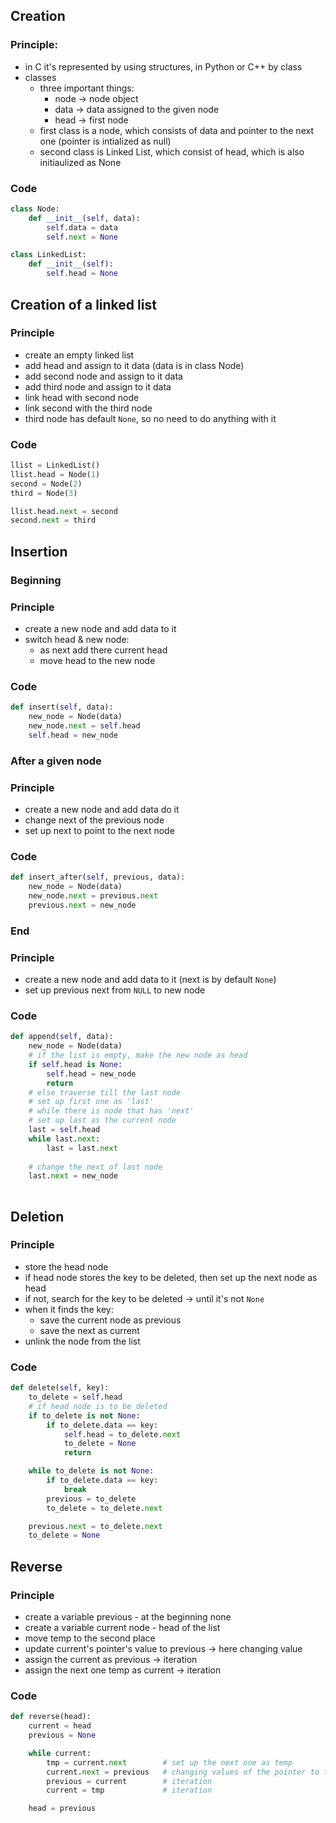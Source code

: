 ## Creation
### Principle:
* in C it's represented by using structures, in Python or C++ by class
* classes
    * three important things:
        * node -> node object
        * data -> data assigned to the given node 
        * head -> first node
    * first class is a node, which consists of data and pointer to the next one (pointer is intialized as null)
    * second class is Linked List, which consist of head, which is also initiaulized as None 

### Code
```python
class Node:
    def __init__(self, data):
        self.data = data
        self.next = None

class LinkedList:
    def __init__(self):
        self.head = None
```

## Creation of a linked list
### Principle
* create an empty linked list 
* add head and assign to it data (data is in class Node)
* add second node and assign to it data
* add third node and assign to it data
* link head with second node 
* link second with the third node
* third node has default `None`, so no need to do anything with it

### Code
```python
llist = LinkedList()
llist.head = Node(1)
second = Node(2)
third = Node(3)

llist.head.next = second
second.next = third
```
## Insertion 
### Beginning
### Principle
* create a new node and add data to it
* switch head & new node:  
    * as next add there current head
    * move head to the new node

### Code
```python
def insert(self, data):
    new_node = Node(data)
    new_node.next = self.head
    self.head = new_node
```
### After a given node 
### Principle
* create a new node and add data do it 
* change next of the previous node
* set up next to point to the next node

### Code
```python
def insert_after(self, previous, data):
    new_node = Node(data)
    new_node.next = previous.next
    previous.next = new_node
```

### End
### Principle
* create a new node and add data to it (next is by default `None`)
* set up previous next from `NULL` to new node

### Code
```python
def append(self, data):
    new_node = Node(data)
    # if the list is empty, make the new node as head
    if self.head is None:
        self.head = new_node
        return
    # else traverse till the last node
    # set up first one as 'last'
    # while there is node that has 'next' 
    # set up last as the current node
    last = self.head 
    while last.next:
        last = last.next
    
    # change the next of last node
    last.next = new_node 
    
```

## Deletion
### Principle 
* store the head node 
* if head node stores the key to be deleted, then set up the next node as head
* if not, search for the key to be deleted -> until it's not `None`
* when it finds the key:
    * save the current node as previous
    * save the next as current
* unlink the node from the list     

### Code
```python
def delete(self, key):
    to_delete = self.head 
    # if head node is to be deleted
    if to_delete is not None:
        if to_delete.data == key:
            self.head = to_delete.next
            to_delete = None
            return 

    while to_delete is not None:
        if to_delete.data == key:
            break
        previous = to_delete
        to_delete = to_delete.next

    previous.next = to_delete.next
    to_delete = None
```

## Reverse
### Principle 
* create a variable previous - at the beginning none
* create a variable current node - head of the list  
* move temp to the second place  
* update current's pointer's value to previous -> here changing value 
* assign the current as previous -> iteration 
* assign the next one temp as current -> iteration 

### Code
```python
def reverse(head):
    current = head
    previous = None

    while current:
        tmp = current.next        # set up the next one as temp 
        current.next = previous   # changing values of the pointer to the next one!
        previous = current        # iteration 
        current = tmp             # iteration

    head = previous
```
